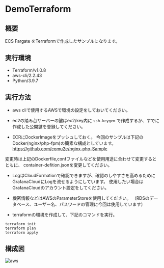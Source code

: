 # DemoTerraform

## 概要
ECS Fargate をTerraformで作成したサンプルになります。


## 実行環境
- Terraform/v1.0.8
- aws-cli/2.2.43 
- Python/3.9.7

## 実行方法
- aws cliで使用するAWSで環境の設定をしておいてください。
- ec2の踏み台サーバーの鍵はec2/key内に
```ssh-keygen```
で作成するか、すでに作成した公開鍵を登録してください。

- ECRにDockerImageをプッシュしておく。
今回のサンプルは下記のDocker(nginx/php-fpm)の簡素な構成としています。
https://github.com/comu2e/nginx-php-Sample

変更時は上記のDockerfile,confファイルなどを使用用途に合わせて変更するとともに、
container-defition.jsonを変更してください。

- LogはCloudFormationで確認できますが、確認のしやすさを高めるためにGrafanaCloudにLogを流せるようにしています。
使用したい場合はGrafanaCloudのアカウント設定をしてください。

- 機密情報などはAWSのParameterStoreを使用してください。
  （RDSのデータベース、ユーザー名、パスワードの管理に今回は使用しています）

- terraformの環境を作成して、下記のコマンドを実行。
```
terraform init
terraform plan
terraform apply
```
## 構成図
![aws](https://user-images.githubusercontent.com/5231283/138431637-82e7a65f-3cbb-4fb2-9b72-287ac4e830aa.png)
